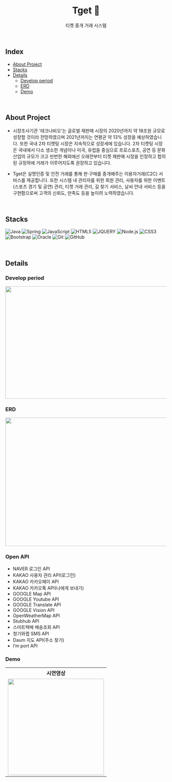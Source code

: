 <h1 align="center">Tget 🎫</h1>

<p align="center">티켓 중개 거래 시스템</p>

&nbsp;

## Index

* [About Project](#about-Project)
* [Stacks](#stacks)
* [Details](#details)
  * [Develop period](#develop-period)
  * [ERD](#erd)
  * [Demo](#demo)

&nbsp;&nbsp;&nbsp;

## About Project

- 시장조사기관 '테크나비오'는 글로벌 재판매 시장의 2020년까지 약 18조원 규모로 성장할 것이라 전망하였으며 2021년까지는 연평균 약 13% 성장을 예상하였습니다. 
또한 국내 2차 티켓팅 시장은 지속적으로 성장세에 있습니다. 2차 티켓팅 시장은 국내에서 다소 생소한 개념이나 미국, 유럽을 중심으로 프로스포츠, 공연 등 문화 산업의 규모가 크고 빈번한 해외에선 오래전부터 티켓 재판매 시장을 인정하고 합의된 규정하에 거래가 이루어지도록 권장하고 있습니다.

- Tget은 실명인증 및 안전 거래를 통해 판·구매를 중개해주는 이용자거래(C2C) 서비스를 제공합니다.
  또한 시스템 내 관리자를 위한 회원 관리, 사용자를 위한 이벤트(스포츠 경기 및 공연) 관리, 티켓 거래 관리, 길 찾기 서비스, 날씨 안내 서비스 등을 구현함으로써 고객의 신뢰도, 만족도 등을 높이려 노력하였습니다.

&nbsp;

## Stacks
![Java](https://img.shields.io/badge/Java-007396?style=flat-square&logo=java&logoColor=white)
![Spring](https://img.shields.io/badge/Spring-6DB33F?style=flat-square&logo=spring&logoColor=white)
![JavaScript](https://img.shields.io/badge/Javascript-F7DF1E?style=flat-square&logo=javascript&logoColor=black)
![HTML5](https://img.shields.io/badge/-HTML5-E34F26?style=flat-square&logo=html5&logoColor=white)
![JQUERY](https://img.shields.io/badge/jQuery-0769AD?style=flat-square&logo=jquery&logoColor=white)
![Node.js](https://img.shields.io/badge/-Nodejs-43853d?style=flat-square&logo=Node.js&logoColor=white)
![CSS3](https://img.shields.io/badge/-CSS3-1572B6?style=flat-square&logo=css3)
![Bootstrap](https://img.shields.io/badge/-Bootstrap-563D7C?style=flat-square&logo=bootstrap)
![Oracle](https://img.shields.io/badge/Oracle-F80000?style=flat-square&logo=oracle&logoColor=white)
![Git](https://img.shields.io/badge/Git-F05032?style=flat-square&logo=git&logoColor=white)
![GitHub](https://img.shields.io/badge/Github-181717?style=flat-square&logo=github&logoColor=white)

&nbsp;

## Details

### Develop period
<img src="https://github.com/start108/Tget/assets/46213056/d8e70a40-f550-4d8b-a979-04ba3a9a5076" width="600" height="350" alt-text="Develop period">

### ERD
<img src="https://github.com/start108/Tget/assets/46213056/a7136ee3-4ab5-41f4-9017-8eedb11f3a7f" width="600" height="400" alt-text="ERD">

### Open API
*	NAVER 로그인 API
*	KAKAO 사용자 관리 API(로그인)
*	KAKAO 카카오페이 API 
*	KAKAO 카카오톡 API(나에게 보내기)
*	GOOGLE Map API 
*	GOOGLE Youtube API 
*	GOOGLE Translate API 
*	GOOGLE Vision API
*	OpenWeatherMap API
*	Stubhub API 
*	스마트택배 배송조회 API
*	청기와랩 SMS API
*	Daum 지도 API(주소 찾기)
*	I’m port API

### Demo
<table>
  <tbody>
   <tr>
    <th>시연영상</th>
   </tr>
   <tr>
     <td>
       <a href="https://www.youtube.com/watch?v=WkNdfJ11B2M" title="Tget 시연영상 🎫">
         <img align="center" src="https://github.com/start108/Tget/assets/46213056/1979ea48-0a8b-4c1e-867a-5255d8d2e715" width="300" alt-text="Tget 시연영상 🎫">
       </a>
     </td>
   </tr>
  </tbody>
</table>

